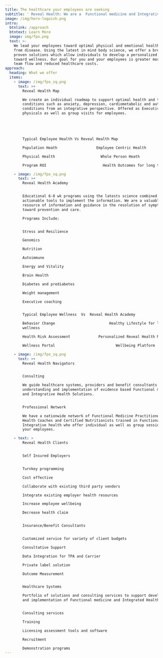 ```yaml
---
title: The healthcare your employees are seeking
subtitle: ' Reveal Health: We are a  Functional medicine and Integrative Health Organization that provides evidence based holistic care solutions to employers, healthcare systems and benefit consultants'
image: /img/hero-logoish.png
intro:
  btnlink: /approach
  btntext: Learn More
  image: img/fpo.png
  text: >-
    We lead your employees toward optimal physical and emotional health and away
    from disease. Using the latest in mind body science, we offer a breadth of
    proven solutions which allow individuals to develop a personalized map
    toward wellness. Our goal for you and your employees is greater morale, more
    team flow and reduced healthcare costs.
approach:
  heading: What we offer
  items:
    - image: /img/fpo_sq.png
      text: >+
        Reveal Health Map

        We create an individual roadmap to support optimal health and treat
        conditions such as anxiety, depression, cardiometabolic and autoimmune
        conditions from an integrative perspective. Offered as Executive
        physicals as well as group visits for employees.





        Typical Employee Health Vs Reveal Health Map

        Population Heath                  Employee Centric Health

        Physical Health                     Whole Person Heath

        Program ROI                          Health Outcomes for long term

    - image: /img/fpo_sq.png
      text: >+
        Reveal Health Academy


        Educational 6-8 wk programs using the latests science combined with
        actionable tools to implement the information. We are a valuable
        resource of information and guidance in the resolution of symptoms
        toward prevention and care.

        Programs Include:


        Stress and Resilience

        Genomics

        Nutrition

        Autoimmune

        Energy and Vitality

        Brain Health

        Diabetes and prediabetes

        Weight management

        Executive coaching


        Typical Employee Wellness  Vs  Reveal Health Academy

        Behavior Change                         Healthy Lifestyle for long term
        wellness

        Health Risk Assessment             Personalized Reveal Health Map

        Wellness Portal                            Wellbeing Platform

    - image: /img/fpo_sq.png
      text: >+
        Reveal Health Navigators


        Consulting

        We guide healthcare systems, providers and benefit consultants in the
        understanding and implementation of evidence based Functional medicine
        and Integrative Health Solutions.


        Professional Network

        We have a nationwide network of Functional Medicine Practitioners,
        Health Coaches and Certified Nutritionists trained in Functional and
        Integrative health who offer individual as well as group sessions for
        your employees.

    - text: >
        Reveal Health Clients


        Self Insured Employers


        Turnkey programming

        Cost effective

        Collaborate with existing third party vendors

        Integrate existing employer health resources

        Increase employee wellbeing

        Decrease health claim


        Insurance/Benefit Consultants


        Customized service for variety of client budgets

        Consultative Support

        Data Integration for TPA and Carrier

        Private label solution

        Outcome Measurement


        Healthcare Systems

        Portfolio of solutions and consulting services to support development
        and implementation of Functional medicine and Integrated Health


        Consulting services

        Training

        Licensing assessment tools and software

        Recruitment

        Demonstration programs
---
```


